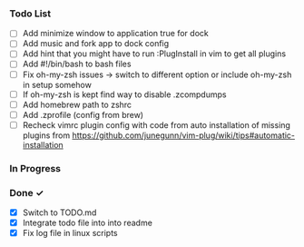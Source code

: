 ### Todo List

- [ ] Add minimize window to application true for dock
- [ ] Add music and fork app to dock config
- [ ] Add hint that you might have to run :PlugInstall in vim to get all plugins
- [ ] Add #!/bin/bash to bash files
- [ ] Fix oh-my-zsh issues -> switch to different option or include oh-my-zsh in setup somehow
- [ ] If oh-my-zsh is kept find way to disable .zcompdumps
- [ ] Add homebrew path to zshrc
- [ ] Add .zprofile (config from brew)
- [ ] Recheck vimrc plugin config with code from auto installation of missing plugins from https://github.com/junegunn/vim-plug/wiki/tips#automatic-installation

### In Progress
  

### Done ✓

- [x] Switch to TODO.md
- [x] Integrate todo file into into readme
- [x] Fix log file in linux scripts

